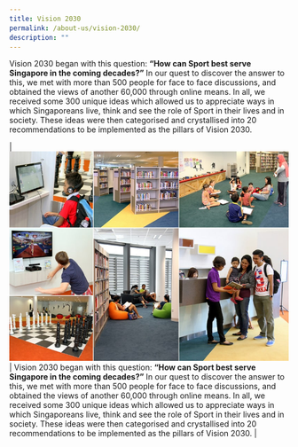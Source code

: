 ```yaml
---
title: Vision 2030
permalink: /about-us/vision-2030/
description: ""
---
```

Vision 2030 began with this question: **“How can Sport best serve Singapore in the coming decades?”** In our quest to discover the answer to this, we met with more than 500 people for face to face discussions, and obtained the views of another 60,000 through online means. In all, we received some 300 unique ideas which allowed us to appreciate ways in which Singaporeans live, think and see the role of Sport in their lives and in society. These ideas were then categorised and crystallised into 20 recommendations to be implemented as the pillars of Vision 2030.



|![](/images/Sport%20Education/History%20of%20Singapore%20Sports/Singapore%20Sports%20Hub%20Library/sport_lib.jpeg)| Vision 2030 began with this question: **“How can Sport best serve Singapore in the coming decades?”** In our quest to discover the answer to this, we met with more than 500 people for face to face discussions, and obtained the views of another 60,000 through online means. In all, we received some 300 unique ideas which allowed us to appreciate ways in which Singaporeans live, think and see the role of Sport in their lives and in society. These ideas were then categorised and crystallised into 20 recommendations to be implemented as the pillars of Vision 2030. |